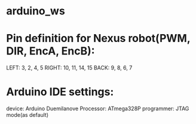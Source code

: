 # arduino_ws

# Pin definition for Nexus robot(PWM, DIR, EncA, EncB):
LEFT: 3, 2, 4, 5
RIGHT: 10, 11, 14, 15
BACK: 9, 8, 6, 7

# Arduino IDE settings:
device: Arduino Duemilanove
Processor: ATmega328P
programmer: JTAG mode(as default)
